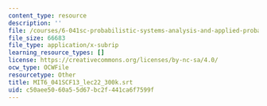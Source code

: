 ```yaml
---
content_type: resource
description: ''
file: /courses/6-041sc-probabilistic-systems-analysis-and-applied-probability-fall-2013/c50aee5060a55d67bc2f441ca6f7599f_MIT6_041SCF13_lec22_300k.vtt
file_size: 66683
file_type: application/x-subrip
learning_resource_types: []
license: https://creativecommons.org/licenses/by-nc-sa/4.0/
ocw_type: OCWFile
resourcetype: Other
title: MIT6_041SCF13_lec22_300k.srt
uid: c50aee50-60a5-5d67-bc2f-441ca6f7599f
---
```

